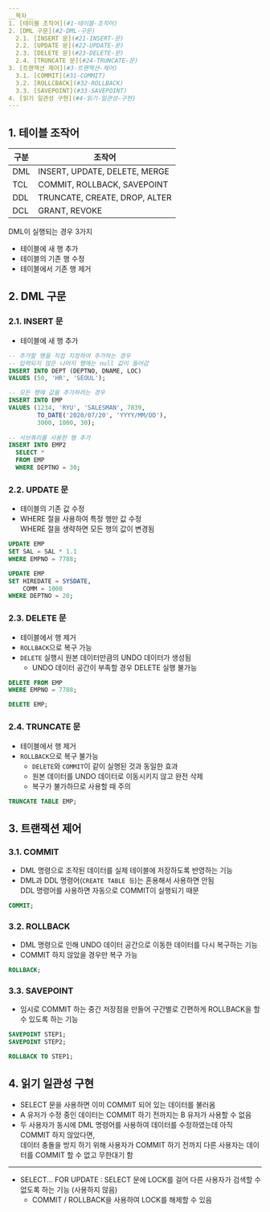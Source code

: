 ```yaml
---
__목차__
1. [테이블 조작어](#1-테이블-조작어)  
2. [DML 구문](#2-DML-구문)  
  2.1. [INSERT 문](#21-INSERT-문)  
  2.2. [UPDATE 문](#22-UPDATE-문)  
  2.3. [DELETE 문](#23-DELETE-문)  
  2.4. [TRUNCATE 문](#24-TRUNCATE-문)  
3. [트랜잭션 제어](#3-트랜잭션-제어)  
  3.1. [COMMIT](#31-COMMIT)  
  3.2. [ROLLCBACK](#32-ROLLBACK)  
  3.3. [SAVEPOINT](#33-SAVEPOINT)  
4. [읽기 일관성 구현](#4-읽기-일관성-구현)
---
```


## 1. 테이블 조작어
| 구분 | 조작어 |
|---|---|
| DML | INSERT, UPDATE, DELETE, MERGE |
| TCL | COMMIT, ROLLBACK, SAVEPOINT |
| DDL | TRUNCATE, CREATE, DROP, ALTER |
| DCL | GRANT, REVOKE |


DML이 실행되는 경우 3가지
* 테이블에 새 행 추가
* 테이블의 기존 행 수정
* 테이블에서 기존 행 제거


## 2. DML 구문
### 2.1. INSERT 문
* 테이블에 새 행 추가
```SQL
-- 추가할 행을 직접 지정하여 추가하는 경우
-- 입력되지 않은 나머지 행에는 null 값이 들어감
INSERT INTO DEPT (DEPTNO, DNAME, LOC)
VALUES (50, 'HR', 'SEOUL');

-- 모든 행에 값을 추가하려는 경우
INSERT INTO EMP
VALUES (1234, 'RYU', 'SALESMAN', 7839,
        TO_DATE('2020/07/20', 'YYYY/MM/DD'),
        3000, 1000, 30);
        
-- 서브쿼리를 사용한 행 추가
INSERT INTO EMP2
  SELECT *
  FROM EMP
  WHERE DEPTNO = 30;
```

### 2.2. UPDATE 문
* 테이블의 기존 값 수정
* WHERE 절을 사용하여 특정 행만 값 수정  
WHERE 절을 생략하면 모든 행의 값이 변경됨
```SQL
UPDATE EMP 
SET SAL = SAL * 1.1 
WHERE EMPNO = 7788; 

UPDATE EMP
SET HIREDATE = SYSDATE,
    COMM = 1000
WHERE DEPTNO = 20;
```

### 2.3. DELETE 문
* 테이블에서 행 제거
* ```ROLLBACK```으로 복구 가능
* ```DELETE``` 실행시 원본 데이터만큼의 UNDO 데이터가 생성됨
  - UNDO 데이터 공간이 부족할 경우 DELETE 실행 불가능
```SQL
DELETE FROM EMP
WHERE EMPNO = 7788;

DELETE EMP;
```

### 2.4. TRUNCATE 문
* 테이블에서 행 제거
* ```ROLLBACK```으로 복구 불가능
  - ```DELETE```와 ```COMMIT```이 같이 실행된 것과 동일한 효과
  - 원본 데이터를 UNDO 데이터로 이동시키지 않고 완전 삭제
  - 복구가 불가하므로 사용할 때 주의
```SQL
TRUNCATE TABLE EMP;
```


## 3. 트랜잭션 제어
### 3.1. COMMIT
* DML 명령으로 조작된 데이터를 실제 테이블에 저장하도록 반영하는 기능
* DML과 DDL 명령어(```CREATE TABLE 등```)는 혼용해서 사용하면 안됨  
DDL 명령어를 사용하면 자동으로 COMMIT이 실행되기 때문
```SQL
COMMIT;
```

### 3.2. ROLLBACK
* DML 명령으로 인해 UNDO 데이터 공간으로 이동한 데이터를 다시 복구하는 기능
* COMMIT 하지 않았을 경우만 복구 가능
```SQL
ROLLBACK;
```

### 3.3. SAVEPOINT
* 임시로 COMMIT 하는 중간 저장점을 만들어 구간별로 간편하게 ROLLBACK을 할 수 있도록 하는 기능
```SQL
SAVEPOINT STEP1;
SAVEPOINT STEP2;

ROLLBACK TO STEP1;
```


## 4. 읽기 일관성 구현
* SELECT 문을 사용하면 이미 COMMIT 되어 있는 데이터를 불러옴
* A 유저가 수정 중인 데이터는 COMMIT 하기 전까지는 B 유저가 사용할 수 없음
* 두 사용자가 동시에 DML 명령어를 사용하여 데이터를 수정하였는데 아직 COMMIT 하지 않았다면,  
데이터 충돌을 방지 하기 위해 사용자가 COMMIT 하기 전까지 다른 사용자는 데이터를 COMMIT 할 수 없고 무한대기 함
---
* SELECT... FOR UPDATE : SELECT 문에 LOCK를 걸어 다른 사용자가 검색할 수 없도록 하는 기능 (사용하지 않음)
  - COMMIT / ROLLBACK을 사용하여 LOCK를 해제할 수 있음
